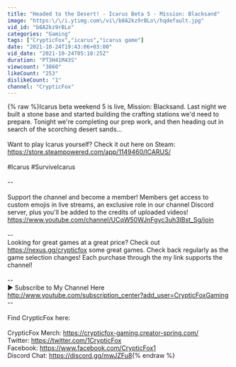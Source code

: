 ```yaml
---
title: "Headed to the Desert! - Icarus Beta 5 - Mission: Blacksand"
image: "https:\/\/i.ytimg.com\/vi\/b8A2kz9rBLo\/hqdefault.jpg"
vid_id: "b8A2kz9rBLo"
categories: "Gaming"
tags: ["CrypticFox","icarus","icarus game"]
date: "2021-10-24T19:43:06+03:00"
vid_date: "2021-10-24T05:18:25Z"
duration: "PT3H41M43S"
viewcount: "3860"
likeCount: "253"
dislikeCount: "1"
channel: "CrypticFox"
---
```

{% raw %}Icarus beta weekend 5 is live, Mission: Blacksand.  Last night we built a stone base and started building the crafting stations we'd need to prepare.  Tonight we're completing our prep work, and then heading out in search of the scorching desert sands...<br /><br />Want to play Icarus yourself?  Check it out here on Steam:<br /><a rel="nofollow" target="blank" href="https://store.steampowered.com/app/1149460/ICARUS/">https://store.steampowered.com/app/1149460/ICARUS/</a><br /><br />#Icarus #SurviveIcarus<br /><br />--<br /><br />Support the channel and become a member!  Members get access to custom emojis in live streams, an exclusive role in our channel Discord server, plus you'll be added to the credits of uploaded videos!<br /><a rel="nofollow" target="blank" href="https://www.youtube.com/channel/UCqW50WJnFgyc3uh3lBst_Sg/join">https://www.youtube.com/channel/UCqW50WJnFgyc3uh3lBst_Sg/join</a><br /><br />--<br />Looking for great games at a great price?  Check out <a rel="nofollow" target="blank" href="https://nexus.gg/crypticfox">https://nexus.gg/crypticfox</a> some great games.  Check back regularly as the game selection changes!  Each purchase through the my link supports the channel!<br /><br />--<br />► Subscribe to My Channel Here <a rel="nofollow" target="blank" href="http://www.youtube.com/subscription_center?add_user=CrypticFoxGaming">http://www.youtube.com/subscription_center?add_user=CrypticFoxGaming</a><br />--<br /><br />Find CrypticFox here:<br /><br />CrypticFox Merch:  <a rel="nofollow" target="blank" href="https://crypticfox-gaming.creator-spring.com/">https://crypticfox-gaming.creator-spring.com/</a><br />Twitter:  <a rel="nofollow" target="blank" href="https://twitter.com/1CrypticFox">https://twitter.com/1CrypticFox</a><br />Facebook:  <a rel="nofollow" target="blank" href="https://www.facebook.com/CrypticFox1">https://www.facebook.com/CrypticFox1</a><br />Discord Chat:  <a rel="nofollow" target="blank" href="https://discord.gg/mwJZFu8">https://discord.gg/mwJZFu8</a>{% endraw %}
